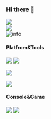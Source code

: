 ### Hi there 👋
![](https://visitor-badge.glitch.me/badge?page_id=XuYongle.readme)\
![](http://antzuhl.cn:4000/get/@GGboy.readme)\
![info](https://github-readme-stats.vercel.app/api?username=XuYongle&show_icons=true&count_private=true&hide=prs&theme=Dark)
#### Platfrom&Tools
[![](https://img.shields.io/badge/Ubuntu-E95420?style=flat-square&logo=Ubuntu&logoColor=ffffff)](https://www.ubuntu.com/)
[![](https://img.shields.io/badge/Windows-11-0078D6?style=flat-square&logo=Windows&logoColor=ffffff)](https://www.microsoft.com/)

[![](https://img.shields.io/badge/Huawei-mate30-f5010c?style=flat-square&logo=huawei&logoColor=ffffff)](https://www.huawei.com/)

[![](https://img.shields.io/badge/-C++-00599C?style=flat-square&logo=cplusplus&logoColor=ffffff)](https://isocpp.org/)

#### Console&Game
![](https://img.shields.io/badge/-Nintendo%20Switch-e60012?style=flat-square&logo=nintendo%20switch&logoColor=ffffff)
[![](https://img.shields.io/badge/Steam-171a21?style=flat-square&logo=steam&logoColor=ffffff)](https://steamcommunity.com/id/antzuhl)

